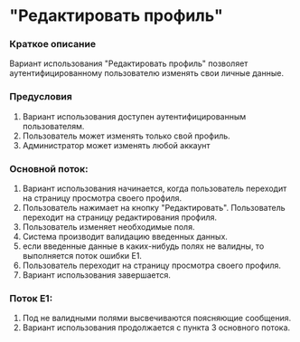 # "Редактировать профиль"

### Краткое описание

Вариант использования "Редактировать профиль" позволяет аутентифицированному пользователю изменять свои личные данные.
    
### Предусловия

1. Вариант использования доступен аутентифицированным пользователям.
2. Пользователь может изменять только свой профиль.
3. Администратор может изменять любой аккаунт

### Основной поток:

1. Вариант использования начинается, когда пользователь переходит на страницу просмотра своего профиля.
2. Пользователь нажимает на кнопку "Редактировать". Пользователь переходит на страницу редактирования профиля.
3. Пользователь изменяет необходимые поля.
4. Система производит валидацию введенных данных.
5. если введенные данные в каких-нибудь полях не валидны, то выполняется поток ошибки E1.
6. Пользователь переходит на страницу просмотра своего профиля.
7. Вариант использования завершается.

### Поток Е1:

1. Под не валидными полями высвечиваются поясняющие сообщения.
2. Вариант использования продолжается с пункта 3 основного потока.